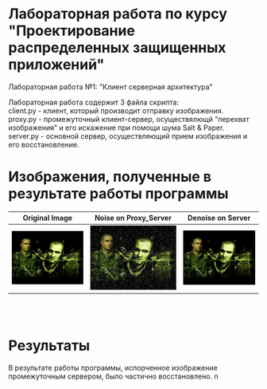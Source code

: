 # Лабораторная работа по курсу<br>"Проектирование распределенных защищенных приложений"
 Лабораторная работа №1: "Клиент серверная архитектура"

Лабораторная работа содержит 3 файла скрипта:<br>
client.py - клиент, который производит отправку изображения.<br>
proxy.py - промежуточный клиент-сервер, осуществялющй "перехват изображения" и его искажение при помощи шума Salt & Paper.<br>
server.py - основной сервер, осуществляющий прием изображения и его восстановление.<br>


# Изображения, полученные в результате работы программы
| Original Image |  Noise on Proxy_Server | Denoise on Server | 
|:----:|:----:|:----:|
|![Screenshot](image/original.jpg) | ![Screenshot](image/proxy/image_noise_sp_on_proxy.jpg) | ![Screenshot](image/server/denoised_on_server.jpg) | 

<br><br>
# Результаты
В результате работы программы, испорченное изображение промежуточным сервером, было частично восстановлено. n
